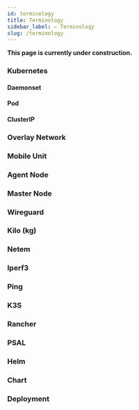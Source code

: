 ```yaml
---
id: terminology
title: Terminology
sidebar_label: ✍️ Terminology
slug: /terminology
---
```


**This page is currently under construction.**

### Kubernetes

#### Daemonset

#### Pod

#### ClusterIP

### Overlay Network

### Mobile Unit

### Agent Node

### Master Node

### Wireguard

### Kilo (kg)

### Netem

### Iperf3

### Ping

### K3S

### Rancher

### PSAL

### Helm

### Chart

### Deployment

